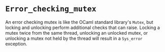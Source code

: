 # `Error_checking_mutex`

An error checking mutex is like the OCaml standard library's `Mutex`,
but locking and unlocking perform additional checks that can raise.
Locking a mutex twice from the same thread, unlocking an unlocked
mutex, or unlocking a mutex not held by the thread will result in a
`Sys_error` exception.
